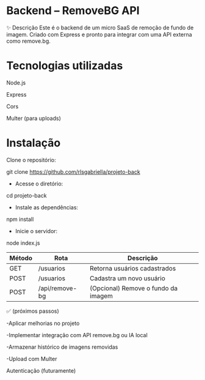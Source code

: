 # Backend – RemoveBG API
✨ Descrição
Este é o backend de um micro SaaS de remoção de fundo de imagem. Criado com Express e pronto para integrar com uma API externa como remove.bg.

# Tecnologias utilizadas
Node.js

Express

Cors

Multer (para uploads) 

# Instalação
Clone o repositório:

git clone https://github.com/rlsgabriella/projeto-back

- Acesse o diretório:

cd projeto-back

- Instale as dependências:

npm install

- Inicie o servidor:

node index.js


| Método | Rota           | Descrição                           |
| ------ | -------------- | ----------------------------------- |
| GET    | /usuarios      | Retorna usuários cadastrados        |
| POST   | /usuarios      | Cadastra um novo usuário            |
| POST   | /api/remove-bg | (Opcional) Remove o fundo da imagem |


✅ (próximos passos)

 -Aplicar melhorias no projeto

 -Implementar integração com API remove.bg ou IA local

 -Armazenar histórico de imagens removidas

 -Upload com Multer

 Autenticação (futuramente)

